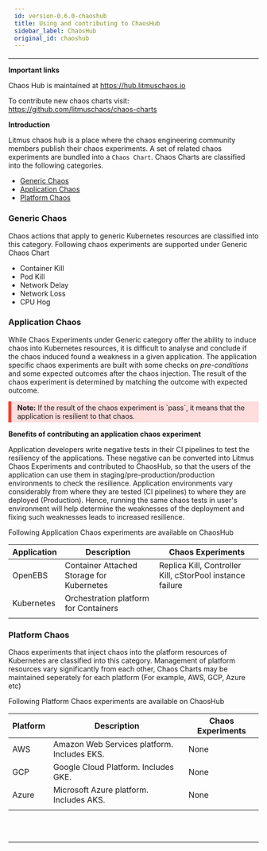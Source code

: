 ```yaml
---
id: version-0.6.0-chaoshub
title: Using and contributing to ChaosHub
sidebar_label: ChaosHub
original_id: chaoshub
---
```

------
<html>
<head>
<style>
div {
  margin-bottom: 15px;
  padding: 4px 12px;
}
.danger {
  background-color: #ffdddd;
  border-left: 6px solid #f44336;
}
</style>
</head>
<body>


**Important links**

Chaos Hub is maintained at https://hub.litmuschaos.io

To contribute new chaos charts visit: https://github.com/litmuschaos/chaos-charts

**Introduction**

Litmus chaos hub is a place where the chaos engineering community members publish their chaos experiments. A set of related chaos experiments are bundled into a `Chaos Chart`. Chaos Charts are classified into the following categories.

- [Generic Chaos](#generic-chaos)
- [Application Chaos](#application-chaos)
- [Platform Chaos](#platform-chaos)



### Generic Chaos 

Chaos actions that apply to generic Kubernetes resources are classified into this category. Following chaos experiments are supported under Generic Chaos Chart

- Container Kill
- Pod Kill
- Network Delay
- Network Loss
- CPU Hog

### Application Chaos

While Chaos Experiments under Generic category offer the ability to induce chaos into Kubernetes resources, it is difficult to analyse and conclude if the chaos induced found a weakness in a given application. The application specific chaos experiments are built with some checks on *pre-conditions* and some expected outcomes after the chaos injection. The result of the chaos experiment is determined by matching the outcome with expected outcome. 

<div class="danger">
<strong>Note:</strong> If the result of the chaos experiment is `pass`, it means that the application is resilient to that chaos.
</div>

**Benefits of contributing an application chaos experiment**

Application developers write negative tests in their CI pipelines to test the resiliency of the applications. These negative can be converted into Litmus Chaos Experiments and contributed to ChaosHub, so that the users of the application can use them in staging/pre-production/production environments to check the resilience. Application environments vary considerably from where they are tested (CI pipelines) to where they are deployed (Production). Hence, running the same chaos tests in user's environment will help determine the weaknesses of the deployment and fixing such weaknesses leads to increased resilience. 



Following Application Chaos experiments are available on ChaosHub



| Application | Description                               | Chaos Experiments                                         |
| ----------- | ----------------------------------------- | --------------------------------------------------------- |
| OpenEBS     | Container Attached Storage for Kubernetes | Replica Kill, Controller Kill, cStorPool instance failure |
| Kubernetes  | Orchestration platform for Containers     |                                                           |
|             |                                           |                                                           |

### Platform Chaos

Chaos experiments that inject chaos into the platform resources of Kubernetes are classified into this category. Management of platform resources vary significantly from each other, Chaos Charts may be maintained seperately for each platform (For example, AWS, GCP, Azure etc)

Following Platform Chaos experiments are available on ChaosHub



| Platform | Description                                 | Chaos Experiments |
| -------- | ------------------------------------------- | ----------------- |
| AWS      | Amazon Web Services platform. Includes EKS. | None              |
| GCP      | Google Cloud Platform. Includes GKE.        | None              |
| Azure    | Microsoft Azure platform. Includes AKS.     | None              |
|          |                                             |                   |

<br>

<br>

<hr>

<br>

<br>
</body>
</html>
<!-- Global site tag (gtag.js) - Google Analytics -->

<script async src="https://www.googletagmanager.com/gtag/js?id=UA-92076314-12"></script>
<script>
  window.dataLayer = window.dataLayer || [];
  function gtag(){dataLayer.push(arguments);}
  gtag('js', new Date());

  gtag('config', 'UA-92076314-12');
</script>
